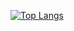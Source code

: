 <!-- ![Ryan's GitHub stats](https://github-readme-stats.vercel.app/api?username=SisoroT&show_icons=true&theme=transparent) -->
[![Top Langs](https://github-readme-stats.vercel.app/api/top-langs/?username=SisoroT&hide=jupyternotebook,html)](https://github.com/anuraghazra/github-readme-stats)
